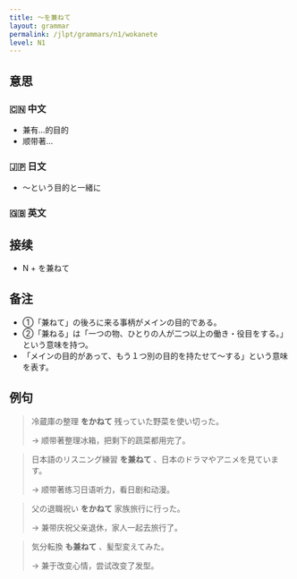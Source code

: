 ```yaml
---
title: 〜を兼ねて
layout: grammar
permalink: /jlpt/grammars/n1/wokanete
level: N1
---
```


## 意思

### 🇨🇳 中文

- 兼有…的目的
- 顺带著…

### 🇯🇵 日文

- 〜という目的と一緒に

### 🇬🇧 英文


## 接续

- N + を兼ねて

## 备注

- ①「兼ねて」の後ろに来る事柄がメインの目的である。
- ②「兼ねる」は「一つの物、ひとりの人が二つ以上の働き・役目をする。」という意味を持つ。
- 「メインの目的があって、もう１つ別の目的を持たせて〜する」という意味を表す。

## 例句

> 冷蔵庫の整理 **をかねて** 残っていた野菜を使い切った。
>
> → 顺带著整理冰箱，把剩下的蔬菜都用完了。

> 日本語のリスニング練習 **を兼ねて** 、日本のドラマやアニメを見ています。
>
> → 顺带著练习日语听力，看日剧和动漫。

> 父の退職祝い **をかねて** 家族旅行に行った。
>
> → 兼带庆祝父亲退休，家人一起去旅行了。

> 気分転換 **も兼ねて** 、髪型変えてみた。
>
> → 兼于改变心情，尝试改变了发型。

